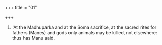 +++
title = "01"

+++
1. 'At the Madhuparka and at the Soma sacrifice, at the sacred rites for fathers (Manes) and gods only animals may be killed, not elsewhere: thus has Manu said.
